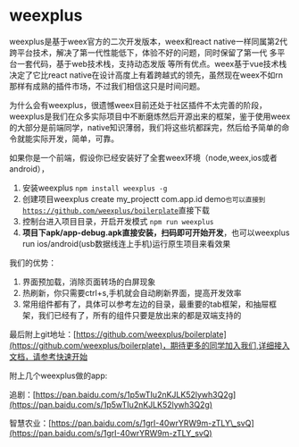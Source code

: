 # weexplus

weexplus是基于weex官方的二次开发版本，weex和react native一样同属第2代跨平台技术，解决了第一代性能低下，体验不好的问题，同时保留了第一代 多平台一套代码，基于web技术栈，支持动态发版 等所有优点。weex基于vue技术栈决定了它比react native在设计高度上有着跨越式的领先，虽然现在weex不如rn那样有成熟的插件市场，不过我们相信这只是时间问题。

为什么会有weexplus，很遗憾weex目前还处于社区插件不太完善的阶段，weexplus是我们在众多实际项目中不断磨炼然后开源出来的框架，鉴于使用weex的大部分是前端同学，native知识薄弱，我们将这些坑都踩完，然后给予简单的命令就能实际开发，简单，可靠。

如果你是一个前端，假设你已经安装好了全套weex环境（node,weex,ios或者android），

1. 安装weexplus `npm install weexplus -g`
2. 创建项目weexplus create my\_projectt com.app.id demo`也可以直接到`[`https://github.com/weexplus/boilerplate`](https://github.com/weexplus/boilerplate)直接下载
3. 控制台进入项目目录，开启开发模式 `npm run weexplus`
4. **项目下apk/app-debug.apk直接安装，扫码即可开始开发**，也可以weexplus run ios/android\(usb数据线连上手机\)运行原生项目来看效果

我们的优势：

1. 界面预加载，消除页面转场的白屏现象
2. 热刷新，你只需要ctrl+s,手机就会自动刷新界面，提高开发效率
3. 常用组件都有了，具体可以参考左边的目录，最重要的tab框架，和抽屉框架，我们已经有了，所有的组件只要是放出来的都是双端支持的

最后附上git地址：[https://github.com/weexplus/boilerplate](https://github.com/weexplus/boilerplate)，期待更多的同学加入我们,详细接入文档，请参考快速开始



附上几个weexplus做的app:

追剧：[https://pan.baidu.com/s/1p5wTIu2nKJLK52lywh3Q2g](https://pan.baidu.com/s/1p5wTIu2nKJLK52lywh3Q2g)

智慧农业：[https://pan.baidu.com/s/1grI-40wrYRW9m-zTLY\_svQ](https://pan.baidu.com/s/1grI-40wrYRW9m-zTLY_svQ)







